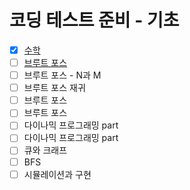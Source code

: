 # 코딩 테스트 준비 - 기초
- [X] [수학](https://github.com/soulchicken/AlgorithmSolved/blob/main/%EB%B0%B1%EC%A4%80/code.plus/%EC%BD%94%EB%94%A9%20%ED%85%8C%EC%8A%A4%ED%8A%B8%20%EC%A4%80%EB%B9%84%20-%20%EA%B8%B0%EC%B4%88/%EC%88%98%ED%95%99/%EC%88%98%ED%95%99.md)
- [ ] [브루트 포스]()
- [ ] 브루트 포스 - N과 M
- [ ] 브루트 포스  재귀
- [ ] 브루트 포스
- [ ] 브루트 포스
- [ ] 다이나믹 프로그래밍 part
- [ ] 다이나믹 프로그래밍 part
- [ ] 큐와 크래프
- [ ] BFS
- [ ] 시뮬레이션과 구현
